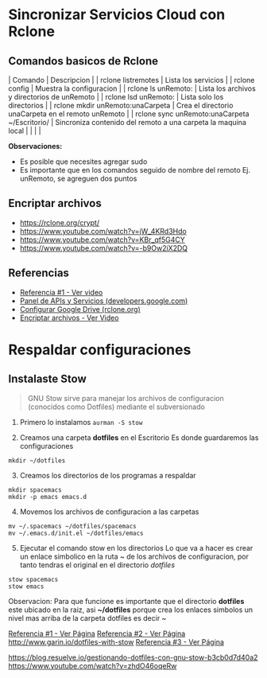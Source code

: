 # Sincronizar Servicios Cloud con Rclone

## Comandos basicos de Rclone

| Comando                                       | Descripcion                                                    |
| rclone listremotes                            | Lista los servicios                                            |
| rclone config                                 | Muestra la configuracion                                       |
| rclone ls unRemoto:                           | Lista los archivos y directorios de unRemoto                   |
| rclone lsd unRemoto:                          | Lista solo los directorios                                     |
| rclone mkdir unRemoto:unaCarpeta              | Crea el directorio unaCarpeta en el remoto unRemoto            |
| rclone sync unRemoto:unaCarpeta ~/Escritorio/ | Sincroniza contenido del remoto a una carpeta la maquina local |
|                                               |                                                                |

**Observaciones:**
- Es posible que necesites agregar sudo 
- Es importante que en los comandos seguido de nombre del remoto Ej. unRemoto, se agreguen dos puntos


## Encriptar archivos 
 - https://rclone.org/crypt/
 - https://www.youtube.com/watch?v=jW_4KRd3Hdo
 - https://www.youtube.com/watch?v=KBr_qf5G4CY
 - https://www.youtube.com/watch?v=-b9Ow2iX2DQ

## Referencias
- [Referencia #1 - Ver video](https://www.youtube.com/watch?v=HblhrGIotFo)
- [Panel de APIs y Servicios (developers.google.com)](https://console.developers.google.com/projectselector2/apis/dashboard)
- [Configurar Google Drive (rclone.org)](https://rclone.org/drive/)
- [Encriptar archivos - Ver Video](https://www.youtube.com/watch?v=jW_4KRd3Hdo)


# Respaldar configuraciones

## Instalaste Stow
>GNU Stow sirve para manejar los archivos de configuracion (conocidos como Dotfiles) mediante el subversionado

1. Primero lo instalamos
``aurman -S stow``

2. Creamos una carpeta **dotfiles** en el Escritorio 
Es donde guardaremos las configuraciones
```
mkdir ~/dotfiles
```

3. Creamos los directorios de los programas a respaldar
```
mkdir spacemacs
mkdir -p emacs emacs.d
```

4. Movemos los archivos de configuracion a las carpetas
```
mv ~/.spacemacs ~/dotfiles/spacemacs
mv ~/.emacs.d/init.el ~/dotfiles/emacs
```

5. Ejecutar el comando stow en los directorios
Lo que va a hacer es crear un enlace simbolico en la ruta ~ de los archivos de configuracion,
por tanto tendras el original en el directorio *dotfiles*

```
stow spacemacs
stow emacs
```

Observacion:
Para que funcione es importante que el directorio **dotfiles** este ubicado en la raiz, asi **~/dotfiles**
porque crea los enlaces simbolos un nivel mas arriba de la carpeta dotfiles es decir ~

[Referencia #1 - Ver Página](https://tomeaton.uk/blog/jekyll/update/2017/10/25/Managing-dotfiles-with-GNU-stow.html)
[Referencia #2 - Ver Página](https://dev.to/writingcode/how-i-manage-my-dotfiles-using-gnu-stow-4l59)
http://www.garin.io/dotfiles-with-stow
[Referencia #3 - Ver Página](https://dotfiles.github.io)

https://blog.resuelve.io/gestionando-dotfiles-con-gnu-stow-b3cb0d7d40a2
https://www.youtube.com/watch?v=zhdO46oqeRw
